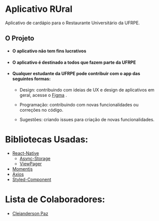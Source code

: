 # Aplicativo RUral

Aplicativo de cardápio para o Restaurante Universitário da UFRPE.

## O Projeto

- #### O aplicativo não tem fins lucrativos

- #### O aplicativo é destinado a todos que fazem parte da UFRPE

* #### Qualquer estudante da UFRPE pode contribuir com o app das seguintes formas:

  - Design: contribuindo com ideias de UX e design de aplicativos em geral, acesse o [Figma](https://www.figma.com/file/w2u7Z3MAA8tDXvoJHWaoe8/RUral?node-id=0%3A1)
    .

  - Programação: contribuindo com novas funcionalidades ou correções no código.

  - Sugestões: criando issues para criação de novas funcionalidades.

# Bibliotecas Usadas:
- [React-Native](https://facebook.github.io/react-native/)
  - [Async-Storage](https://github.com/react-native-community/async-storage)
  - [ViewPager](https://github.com/react-native-community/react-native-viewpager)
- [Momentjs](https://momentjs.com/)
- [Axios](https://github.com/axios/axios)
- [Styled-Component](https://www.styled-components.com/)

# Lista de Colaboradores:

- [Cleianderson Paz](https://github.com/Cleianderson) [<img src="https://cdn3.iconfinder.com/data/icons/transparent-on-dark-grey/500/icon-04-512.png" width="15"/>](https://www.instagram.com/cleiandersonpaz/?hl=pt-br)
